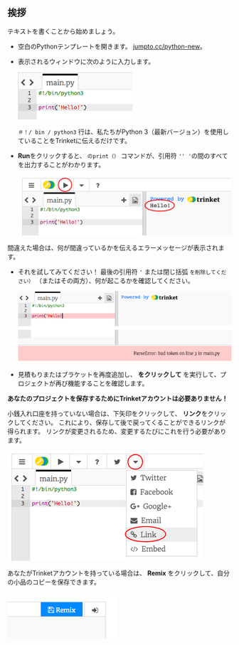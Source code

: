 ## 挨拶

テキストを書くことから始めましょう。

+ 空白のPythonテンプレートを開きます。 <a href="http://jumpto.cc/python-new" target="_blank">jumpto.cc/python-new</a>。

+ 表示されるウィンドウに次のように入力します。
    
    ![スクリーンショット](images/me-hi.png)
    
    `＃！/ bin / python3` 行は、私たちがPython 3（最新バージョン）を使用していることをTrinketに伝えるだけです。

+ **Run**をクリックすると、 `のprint（）` コマンドが、引用符 `'' '`の間のすべてを出力することがわかります。
    
    ![スクリーンショット](images/me-hi-test.png)

間違えた場合は、何が間違っているかを伝えるエラーメッセージが表示されます。

+ それを試してみてください！ 最後の引用符 `'` または閉じ括弧 `を削除してください）` （またはその両方）、何が起こるかを確認してください。
    
    ![スクリーンショット](images/me-syntax.png)

+ 見積もりまたはブラケットを再度追加し、 **をクリックして** を実行して、プロジェクトが再び機能することを確認します。

**あなたのプロジェクトを保存するためにTrinketアカウントは必要ありません！**

小銭入れ口座を持っていない場合は、下矢印をクリックして、 **リンク**をクリックしてください。 これにより、保存して後で戻ってくることができるリンクが得られます。 リンクが変更されるため、変更するたびにこれを行う必要があります。

![スクリーンショット](images/me-link.png)

あなたがTrinketアカウントを持っている場合は、 **Remix** をクリックして、自分の小品のコピーを保存できます。

![スクリーンショット](images/me-remix.png)